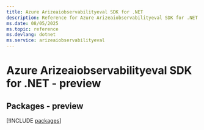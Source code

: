 ```yaml
---
title: Azure Arizeaiobservabilityeval SDK for .NET
description: Reference for Azure Arizeaiobservabilityeval SDK for .NET
ms.date: 08/05/2025
ms.topic: reference
ms.devlang: dotnet
ms.service: arizeaiobservabilityeval
---
```

# Azure Arizeaiobservabilityeval SDK for .NET - preview
## Packages - preview
[!INCLUDE [packages](arizeaiobservabilityeval-index.md)]